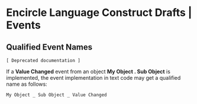 ﻿Encircle Language Construct Drafts | Events
=========================================

Qualified Event Names
---------------------

`[ Deprecated documentation ]`

If a __Value Changed__ event from an object  __My Object  .  Sub Object__ is implemented, the event implementation in text code may get a qualified name as follows:

```
My Object _ Sub Object _ Value Changed
```